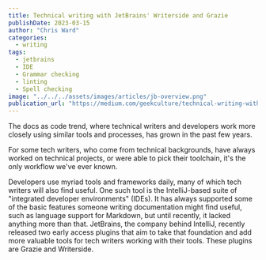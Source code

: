```yaml
---
title: Technical writing with JetBrains' Writerside and Grazie
publishDate: 2023-03-15
author: "Chris Ward"
categories:
  - writing
tags: 
  - jetbrains
  - IDE
  - Grammar checking
  - linting
  - Spell checking
image: "../../../assets/images/articles/jb-overview.png"
publication_url: "https://medium.com/geekculture/technical-writing-with-jetbrains-writerside-and-grazie-2009208f1d4b?source=rss-------1"
---
```


The docs as code trend, where technical writers and developers work more closely using similar tools and processes, has grown in the past few years.

For some tech writers, who come from technical backgrounds, have always worked on technical projects, or were able to pick their toolchain, it's the only workflow we've ever known.

Developers use myriad tools and frameworks daily, many of which tech writers will also find useful. One such tool is the IntelliJ-based suite of "integrated developer environments" (IDEs). It has always supported some of the basic features someone writing documentation might find useful, such as language support for Markdown, but until recently, it lacked anything more than that. JetBrains, the company behind IntelliJ, recently released two early access plugins that aim to take that foundation and add more valuable tools for tech writers working with their tools. These plugins are Grazie and Writerside.